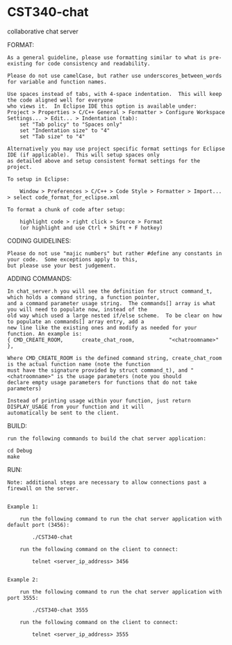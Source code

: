 CST340-chat
===========

collaborative chat server



FORMAT:

    As a general guideline, please use formatting similar to what is pre-existing for code consistency and readability.

    Please do not use camelCase, but rather use underscores_between_words for variable and function names.

    Use spaces instead of tabs, with 4-space indentation.  This will keep the code aligned well for everyone
    who views it.  In Eclipse IDE this option is available under:
    Project > Properties > C/C++ General > Formatter > Configure Workspace Settings... > Edit... > Indentation (tab):
        set "Tab policy" to "Spaces only"
        set "Indentation size" to "4"
        set "Tab size" to "4"
        
    Alternatively you may use project specific format settings for Eclipse IDE (if applicable).  This will setup spaces only
    as detailed above and setup consistent format settings for the project.

    To setup in Eclipse:

        Window > Preferences > C/C++ > Code Style > Formatter > Import... > select code_format_for_eclipse.xml
    	
    To format a chunk of code after setup:

        highlight code > right click > Source > Format
        (or highlight and use Ctrl + Shift + F hotkey)


CODING GUIDELINES:

    Please do not use "majic numbers" but rather #define any constants in your code.  Some exceptions apply to this,
    but please use your best judgement.
    

ADDING COMMANDS:

    In chat_server.h you will see the definition for struct command_t, which holds a command string, a function pointer,
    and a command parameter usage string.  The commands[] array is what you will need to populate now, instead of the
    old way which used a large nested if/else scheme.  To be clear on how to populate an commands[] array entry, add a
    new line like the existing ones and modify as needed for your function. An example is:
    { CMD_CREATE_ROOM,      create_chat_room,           "<chatroomname>"                },

    Where CMD_CREATE_ROOM is the defined command string, create_chat_room is the actual function name (note the function 
    must have the signature provided by struct command_t), and "<chatroomname>" is the usage parameters (note you should 
    declare empty usage parameters for functions that do not take parameters)

    Instead of printing usage within your function, just return DISPLAY_USAGE from your function and it will 
    automatically be sent to the client.


BUILD:

    run the following commands to build the chat server application:

    cd Debug
    make


RUN:

    Note: additional steps are necessary to allow connections past a firewall on the server.
    
    
    Example 1:
    
	    run the following command to run the chat server application with default port (3456):
	    
	    	./CST340-chat
	    
	    run the following command on the client to connect:
	    
	    	telnet <server_ip_address> 3456
    
    
    Example 2:
    
	    run the following command to run the chat server application with port 3555:
	    
	    	./CST340-chat 3555
	    
	    run the following command on the client to connect:
	    
	    	telnet <server_ip_address> 3555
